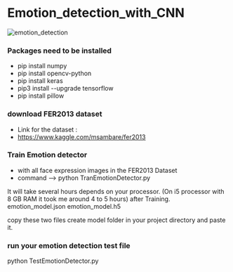 # Emotion_detection_with_CNN

![emotion_detection](https://github.com/datamagic2020/Emotion_detection_with_CNN/blob/main/emoition_detection.png)

### Packages need to be installed
- pip install numpy
- pip install opencv-python
- pip install keras
- pip3 install --upgrade tensorflow
- pip install pillow

### download FER2013 dataset
- Link for the dataset : 
- https://www.kaggle.com/msambare/fer2013

### Train Emotion detector
- with all face expression images in the FER2013 Dataset
- command --> python TranEmotionDetector.py

It will take several hours depends on your processor. (On i5 processor with 8 GB RAM it took me around 4 to 5 hours)
after Training.
emotion_model.json
emotion_model.h5

copy these two files create model folder in your project directory and paste it.

### run your emotion detection test file
python TestEmotionDetector.py
